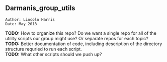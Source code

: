 
## Darmanis_group_utils         

`Author: Lincoln Harris`          
`Date: May 2018`

**TODO:** How to organize this repo? Do we want a single repo for all of 
	  the utility scripts our group might use? Or separate repos for 
	  each topic?          
**TODO:** Better documentation of code, including description of the 
	  directory structure requried to run each script.            
**TODO:** What other scripts should we push up?           